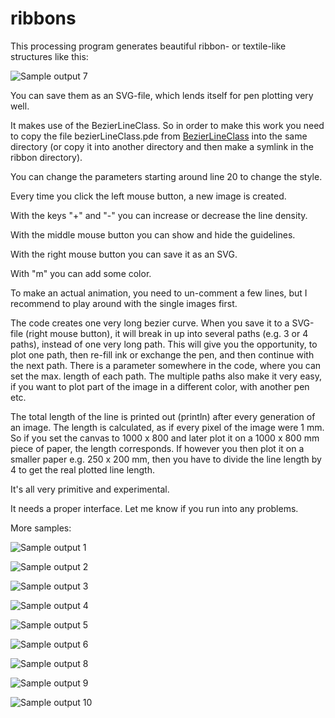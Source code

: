 # ribbons
This processing program generates beautiful ribbon- or textile-like structures like this:

![Sample output 7](output_samples/output_2024-8-27_22-55-46.svg)

You can save them as an SVG-file, which lends itself for pen plotting very well.

It makes use of the BezierLineClass. So in order to make this work you need to copy the file bezierLineClass.pde from [BezierLineClass](https://github.com/mattack65/processing---bezierLineClass) into the same directory (or copy it into another directory and then make a symlink in the ribbon directory).
 
You can change the parameters starting around line 20 to change the style.

Every time you click the left mouse button, a new image is created.

With the keys "+" and "-" you can increase or decrease the line density.

With the middle mouse button you can show and hide the guidelines.

With the right mouse button you can save it as an SVG.

With "m" you can add some color.

To make an actual animation, you need to un-comment a few lines, but I recommend to play around with the single images first.

The code creates one very long bezier curve. When you save it to a SVG-file (right mouse button), it will break in up into several paths (e.g. 3 or 4 paths), instead of one very long path. This will give you the opportunity, to plot one path, then re-fill ink or exchange the pen, and then continue with the next path. There is a parameter somewhere in the code, where you can set the max. length of each path. The multiple paths also make it very easy, if you want to plot part of the image in a different color, with another pen etc.

The total length of the line is printed out (println) after every generation of an image. The length is calculated, as if every pixel of the image were 1 mm. So if you set the canvas to 1000 x 800 and later plot it on a 1000 x 800 mm piece of paper, the length corresponds. If however you then plot it on a smaller paper e.g. 250 x 200 mm, then you have to divide the line length by 4 to get the real plotted line length. 

It's all very primitive and experimental. 

It needs a proper interface. Let me know if you run into any problems.

More samples:

![Sample output 1](output_samples/output_2024-8-21_21-17-58.svg)

![Sample output 2](output_samples/output_2024-8-21_23-48-6.svg)

![Sample output 3](output_samples/output_2024-8-22_2-4-18.svg)

![Sample output 4](output_samples/output_2024-8-22_2-38-34.svg)

![Sample output 5](output_samples/output_2024-8-23_23-1-21.svg)

![Sample output 6](output_samples/output_2024-8-23_23-49-12.svg)

![Sample output 8](output_samples/output_2024-8-27_23-3-25.svg)

![Sample output 9](output_samples/output_2024-8-27_23-16-22.svg)

![Sample output 10](output_samples/output_2024-9-20_23-44-0.svg)

